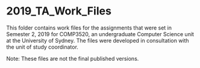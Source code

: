 # 2019_TA_Work_Files
This folder contains work files for the assignments that were set in Semester 2, 2019 for COMP3520, an undergraduate Computer Science unit at the University of Sydney. The files were developed in consultation with the unit of study coordinator.

Note: These files are not the final published versions.

